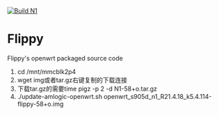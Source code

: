 [![Build N1](https://github.com/MXJNZ6/Flippy/actions/workflows/N1.yml/badge.svg)](https://github.com/MXJNZ6/Flippy/actions/workflows/N1.yml)
# Flippy
Flippy's openwrt packaged source code
1. cd /mnt/mmcblk2p4
2. wget img或者tar.gz右键复制的下载连接
3. 下载tar.gz的需要time pigz -p 2 -d N1-58+o.tar.gz
4. ./update-amlogic-openwrt.sh
  openwrt_s905d_n1_R21.4.18_k5.4.114-flippy-58+o.img
